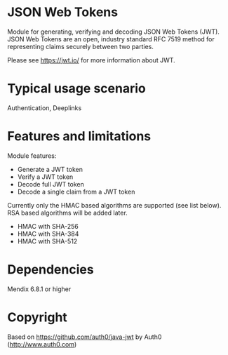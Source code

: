 # JSON Web Tokens
Module for generating, verifying and decoding JSON Web Tokens (JWT). JSON Web Tokens are an open, industry standard RFC 7519 method for representing claims securely between two parties. 

Please see https://jwt.io/ for more information about JWT.

# Typical usage scenario
Authentication, Deeplinks

# Features and limitations
Module features:
- Generate a JWT token
- Verify a JWT token
- Decode full JWT token
- Decode a single claim from a JWT token

Currently only the HMAC based algorithms are supported (see list below). RSA based algorithms will be added later.
- HMAC with SHA-256
- HMAC with SHA-384
- HMAC with SHA-512

# Dependencies
Mendix 6.8.1 or higher

# Copyright
Based on https://github.com/auth0/java-jwt by Auth0 (http://www.auth0.com)
